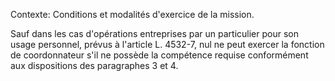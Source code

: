 Contexte: Conditions et modalités d'exercice de la mission.

Sauf dans les cas d'opérations entreprises par un particulier pour son usage personnel, prévus à l'article L. 4532-7, nul ne peut exercer la fonction de coordonnateur s'il ne possède la compétence requise conformément aux dispositions des paragraphes 3 et 4.